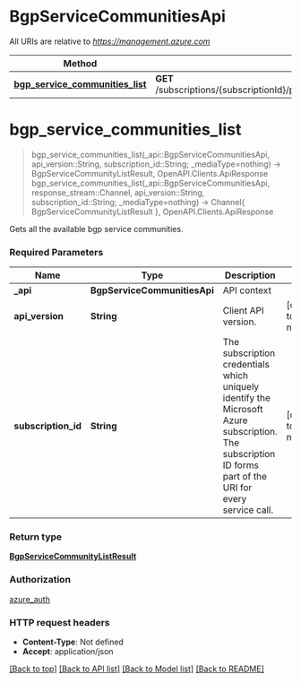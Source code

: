 # BgpServiceCommunitiesApi

All URIs are relative to *https://management.azure.com*

Method | HTTP request | Description
------------- | ------------- | -------------
[**bgp_service_communities_list**](BgpServiceCommunitiesApi.md#bgp_service_communities_list) | **GET** /subscriptions/{subscriptionId}/providers/Microsoft.Network/bgpServiceCommunities | 


# **bgp_service_communities_list**
> bgp_service_communities_list(_api::BgpServiceCommunitiesApi, api_version::String, subscription_id::String; _mediaType=nothing) -> BgpServiceCommunityListResult, OpenAPI.Clients.ApiResponse <br/>
> bgp_service_communities_list(_api::BgpServiceCommunitiesApi, response_stream::Channel, api_version::String, subscription_id::String; _mediaType=nothing) -> Channel{ BgpServiceCommunityListResult }, OpenAPI.Clients.ApiResponse



Gets all the available bgp service communities.

### Required Parameters

Name | Type | Description  | Notes
------------- | ------------- | ------------- | -------------
 **_api** | **BgpServiceCommunitiesApi** | API context | 
**api_version** | **String**| Client API version. | [default to nothing]
**subscription_id** | **String**| The subscription credentials which uniquely identify the Microsoft Azure subscription. The subscription ID forms part of the URI for every service call. | [default to nothing]

### Return type

[**BgpServiceCommunityListResult**](BgpServiceCommunityListResult.md)

### Authorization

[azure_auth](../README.md#azure_auth)

### HTTP request headers

 - **Content-Type**: Not defined
 - **Accept**: application/json

[[Back to top]](#) [[Back to API list]](../README.md#api-endpoints) [[Back to Model list]](../README.md#models) [[Back to README]](../README.md)

